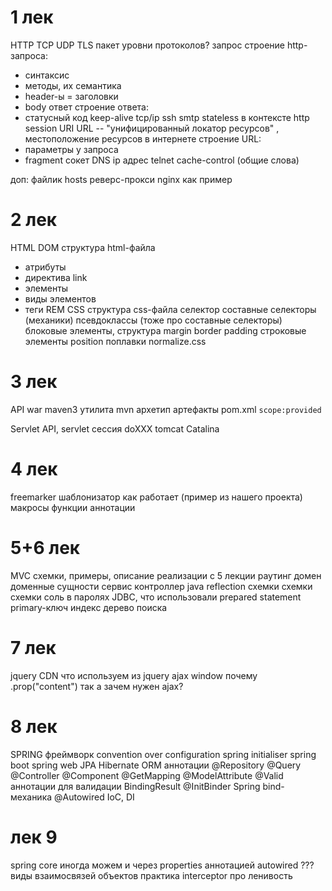 # 1 лек
HTTP
TCP 
UDP
TLS
пакет
уровни протоколов?
запрос
строение http-запроса:
- синтаксис
- методы, их семантика
- header-ы = заголовки
- body
ответ
строение ответа:
- статусный код
keep-alive
tcp/ip
ssh
smtp
stateless в контексте http
session
URI
URL -- "унифицированный локатор ресурсов" , местоположение ресурсов в интернете
строение URL:
- параметры у запроса
- fragment
сокет
DNS
ip адрес
telnet
cache-control (общие слова)

доп:
файлик hosts
реверс-прокси
nginx как пример
# 2 лек
HTML
DOM
структура html-файла
- атрибуты
- директива link
- элементы
- виды элементов 
- теги
REM
CSS
структура css-файла
селектор
составные селекторы (механики)
псевдоклассы (тоже про составные селекторы)
блоковые элементы, структура
margin
border
padding
строковые элементы
position
поплавки
normalize.css
# 3 лек
API
war
maven3
утилита mvn
архетип
артефакты
pom.xml
`scope:provided`

Servlet API, servlet
сессия
doXXX
tomcat
Catalina
# 4 лек
freemarker
шаблонизатор
как работает (пример из нашего проекта)
макросы
функции
аннотации
# 5+6 лек
MVC
схемки, примеры, описание реализации с 5 лекции
раутинг
домен
доменные сущности
сервис
контроллер
java reflection
схемки схемки схемки
соль в паролях
JDBC, что использовали
prepared statement
primary-ключ
индекс дерево поиска
# 7 лек
jquery
CDN
что используем из jquery
ajax
window
почему .prop("content")
так а зачем нужен ajax?
# 8 лек
SPRING
фреймворк
convention over configuration
spring initialiser
spring boot
spring web
JPA
Hibernate
ORM
аннотации 
@Repository
@Query
@Controller
@Component
@GetMapping
@ModelAttribute
@Valid
аннотации для валидации
BindingResult
@InitBinder
Spring bind-механика
@Autowired
IoC, DI
# лек 9
spring core
иногда можем и через properties аннотацией autowired ???
виды взаимосвязей объектов
практика
interceptor
про ленивость
